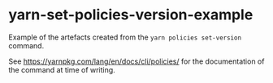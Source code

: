 # yarn-set-policies-version-example

Example of the artefacts created from the `yarn policies set-version` command.

See https://yarnpkg.com/lang/en/docs/cli/policies/ for the documentation of the command at time of writing.